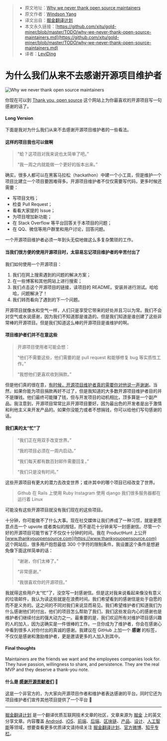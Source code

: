 > * 原文地址：[Why we never thank open source maintainers](https://www.codementor.io/windsonyang/why-we-never-thank-open-source-maintainers-ed0nsw3zd)
> * 原文作者：[Windson Yang](https://www.codementor.io/windsonyang)
> * 译文出自：[掘金翻译计划](https://github.com/xitu/gold-miner)
> * 本文永久链接：[https://github.com/xitu/gold-miner/blob/master/TODO/why-we-never-thank-open-source-maintainers.md](https://github.com/xitu/gold-miner/blob/master/TODO/why-we-never-thank-open-source-maintainers.md)
> * 译者：[LeviDing](https://leviding.com)

# 为什么我们从来不去感谢开源项目维护者

![Why we never thank open source maintainers](https://process.filestackapi.com/cache=expiry:max/resize=width:700/compress/r9dlNLxVS721wAQQJm6q)

你现在可以到 [Thank you, open source](https://www.thankyouopensource.com) 这个网站上为你最喜欢的开源项目写一句感谢的话了。

#### Long Version

下面是我对为什么我们从来不去感谢开源项目维护者的一些看法。

#### 这样的项目我也可以做啊

> “蛤？这项目对我来说也太简单了吧。”
>
> “我一周之内就能做一个更好的版本出来。”

确实，很多人都可以在黑客马拉松（hackathon）中建一个小工具，但是维护一个项目比建立一个项目要困难得多。开源项目维护者不仅仅需要写代码，更多时候还需要：

- 写项目文档；
- 检查 Pull Request；
- 看看大家提的 Issue；
- 为项目增加新功能；
- 在 Stack Overflow 等平台回答关于本项目的问题；
- 在 QQ、微信等用户群里和用户讨论，回答问题。

一个开源项目维护者必须一年到头无偿地做这么多复杂繁琐的工作。

#### 当我们很方便的使用开源项目时，太容易忘记项目维护者的辛苦付出了

我们如何使用一个开源项目：

1. 我们在网上搜索遇到的问题的解决方案；
2. 在一些博客和其他网站上进行搜索；
3. 我们点击这个开源项目的链接，读项目的 README。安装并进行测试。哈哈哈，问题解决了！
4. 我们转而看向了遇到的下一个问题。

开源项目就像水和空气一样，人们只是享受它带来的好处并且习以为常。我们不会对空气或水说感谢，因为我们不知道那是谁造的。但是我们知道是谁创建了这些非常棒的开源项目。但是我们知道这么棒的开源项目是谁维护的啊。

#### 项目维护者们并不在意这些

> 开源项目使用者可能会想：
> 
> “他们不需要这些，他们需要的是 pull request 和能够修复 bug 等实质性工作。”
>
> “我想他们更喜欢收到捐款。”

但是他们真的很在意，[有时候，开源项目维护者真的需要你对他说一声谢谢](https://news.ycombinator.com/itemid=15623604)。当然，如果你能为项目捐款再好不过了，但是我知道的大多数开源项目维护者目的并不是赚钱。他们最终可能赚了钱，但与开发项目的动机相比，顶多算是一个副产品。我注意到，开源项目常常比非开源项目要好。因为最出色的开发者是出于激情和利他主义来开发产品的。如果你没能力或者不想捐钱，你可以给他们写句感谢的话。

#### 我们真的太“忙”了

> “我们正在用双手改变世界。”
> 
> “我的项目必须在一周内启动。”
> 
> “我们每天都有数百封邮件需要回复。”
> 
> “我们只是没有时间。”

这些开源项目有更大的潜力去改变世界；或许其中的哪个项目已经改变了世界。

> Github 在 Rails 上使用 Ruby
> Instagram 使用 django
> 我们很多服务器都在运行着 Linux

可能没有这些开源项目就没有我们现在的这些项目。

十分钟，你可能做不了什么大事。现在社交媒体让我们养成了一种习惯，就是更愿意点击一个 upvote 或者类似的按钮，而不是花十分钟来写一封感谢信。尽管一个好的开源项目可能节省了不仅仅十分钟的时间。我在 ProductHunt 上公开 [www.thankyouopensource.com](https://www.thankyouopensource.com) 这个网站后，很多用户抱怨最低 300 个字符的限制条件。我设置这个条件是想避免像下面这样简单的话：

> “谢谢，你们太棒了。”
> 
> “非常感谢。”
> 
> “我很喜欢你的开源项目。”

我就得这些用户太“忙”了，没空写一封感谢信。但是这对我来说看起来像没有意义的垃圾邮件，我认为读这些就是在浪费时间。我们希望看到的感谢信是处于自愿的而不是义务的。这之间的不同对我们来说显而易见。我们希望维护者们知道我们为什么感谢他们的付出，他们的项目怎么帮助了我们，我们这些发自内心的感谢也是维护者们继续付出的强大动力之一。最重要的是，我们欢迎所有对维护项目感兴趣的人的加入，因为这确实是一件很棒的工作。一旦你成为了维护者，你会在感谢心中看到很多人对你付出的真诚的感谢。我建议在 GitHub 上加一个 **感谢** 的标签，不仅仅是感谢和激励维护者，更是邀请更多的人加入到其中。

#### Final thoughts

Maintainers are the friends we want and the employees companies look for. They have passion, willingness to share, and persistence. They are the real MVP and they deserve a thank-you note.

#### 什么是 [感谢开源贡献者们](httpswww.thankyouopensource.com) 🎉

这是一个非官方的，为大家向开源项目作者和维护者表达感谢的平台。同时它还为项目维护者们宣传其他项目提供了一个平台 🤙 


---

 [掘金翻译计划](httpsgithub.comxitugold-miner) 是一个翻译优质互联网技术文章的社区，文章来源为 [掘金](httpsjuejin.im) 上的英文分享文章。内容覆盖 [Android](httpsgithub.comxitugold-miner#android)、[iOS](httpsgithub.comxitugold-miner#ios)、[前端](httpsgithub.comxitugold-miner#前端)、[后端](httpsgithub.comxitugold-miner#后端)、[区块链](httpsgithub.comxitugold-miner#区块链)、[产品](httpsgithub.comxitugold-miner#产品)、[设计](httpsgithub.comxitugold-miner#设计)、[人工智能](httpsgithub.comxitugold-miner#人工智能)等领域，想要查看更多优质译文请持续关注 [掘金翻译计划](httpsgithub.comxitugold-miner)、[官方微博](httpweibo.comjuejinfanyi)、[知乎专栏](httpszhuanlan.zhihu.comjuejinfanyi)。
